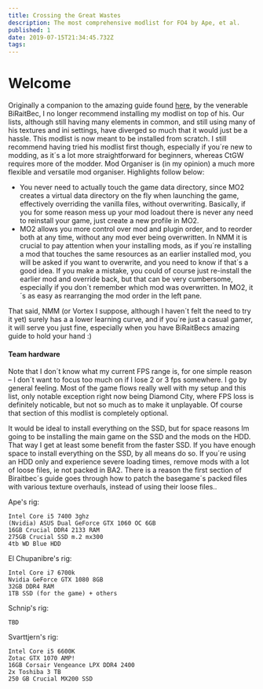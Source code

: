 ```yaml
---
title: Crossing the Great Wastes
description: The most comprehensive modlist for FO4 by Ape, et al.
published: 1
date: 2019-07-15T21:34:45.732Z
tags: 
---
```


# Welcome
Originally a companion to the amazing guide found [here](https://www.nexusmods.com/fallout4/mods/23556/), by the venerable BiRaitBec, I no longer recommend installing my modlist on top of his. Our lists, although still having many elements in common, and still using many of his textures and ini settings, have diverged so much that it would just be a hassle. This modlist is now meant to be installed from scratch. I still recommend having tried his modlist first though, especially if you´re new to modding, as it´s a lot more straightforward for beginners, whereas CtGW requires more of the modder. Mod Organiser is (in my opinion) a much more flexible and versatile mod organiser. Highlights follow below:
- You never need to actually touch the game data directory, since MO2 creates a virtual data directory on the fly when launching the game, effectively overriding the vanilla files, without overwriting. Basically, if you for some reason mess up your mod loadout there is never any need to reinstall your game, just create a new profile in MO2.
- MO2 allows you more control over mod and plugin order, and to reorder both at any time, without any mod ever being overwritten. In NMM it is crucial to pay attention when your installing mods, as if you´re installing a mod that touches the same resources as an earlier installed mod, you will be asked if you want to overwrite, and you need to know if that´s a good idea. If you make a mistake, you could of course just re-install the earlier mod and override back, but that can be very cumbersome, especially if you don´t remember which mod was overwritten. In MO2, it´s as easy as rearranging the mod order in the left pane.

That said, NMM  (or Vortex I suppose, although I haven´t felt the need to try it yet) surely has a a lower learning curve, and if you´re just a casual gamer, it will serve you just fine, especially when you have BiRaitBecs amazing guide to hold your hand :)

#### Team hardware
Note that I don´t know what my current FPS range is, for one simple reason – I don´t want to focus too much on if I lose 2 or 3 fps somewhere. I go by general feeling. Most of the game flows really well with my setup and this list, only notable exception right now being Diamond City, where FPS loss is definitely noticable, but not so much as to make it unplayable. Of course that section of this modlist is completely optional.

It would be ideal to install everything on the SSD, but for space reasons Im going to be installing the main game on the SSD and the mods on the HDD. That way I get at least some benefit from the faster SSD. If you have enough space to install everything on the SSD, by all means do so. If you´re using an HDD only and experience severe loading times, remove mods with a lot of loose files, ie not packed in BA2. There is a reason the first section of Biraitbec´s guide goes through how to patch the basegame´s packed files with various texture overhauls, instead of using their loose files..

Ape's rig:
```
Intel Core i5 7400 3ghz
(Nvidia) ASUS Dual GeForce GTX 1060 OC 6GB
16GB Crucial DDR4 2133 RAM
275GB Crucial SSD m.2 mx300
4tb WD Blue HDD
```

El Chupanibre's rig:
```
Intel Core i7 6700k
Nvidia GeForce GTX 1080 8GB
32GB DDR4 RAM
1TB SSD (for the game) + others
```

Schnip's rig:
```
TBD
```

Svarttjern's rig:
```
Intel Core i5 6600K
Zotac GTX 1070 AMP!
16GB Corsair Vengeance LPX DDR4 2400
2x Toshiba 3 TB
250 GB Crucial MX200 SSD
```
